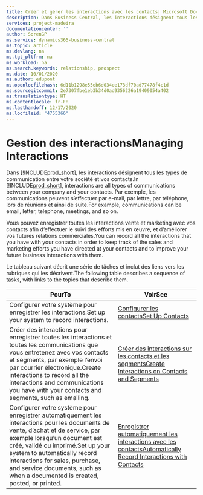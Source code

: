 ```yaml
---
title: Créer et gérer les interactions avec les contacts| Microsoft Docs
description: Dans Business Central, les interactions désignent tous les types de communication entre votre société et vos contacts. Par exemple, les communications peuvent s’effectuer par e-mail, par lettre, par téléphone, lors de réunions et ainsi de suite.
services: project-madeira
documentationcenter: ''
author: SorenGP
ms.service: dynamics365-business-central
ms.topic: article
ms.devlang: na
ms.tgt_pltfrm: na
ms.workload: na
ms.search.keywords: relationship, prospect
ms.date: 10/01/2020
ms.author: edupont
ms.openlocfilehash: 6d11b1298e55eb6d034ee173df70ad77478f4c1d
ms.sourcegitcommit: 2e7307fbe1eb3b34d0ad9356226a19409054a402
ms.translationtype: HT
ms.contentlocale: fr-FR
ms.lasthandoff: 12/17/2020
ms.locfileid: "4755366"
---
```

# <a name="managing-interactions"></a><span data-ttu-id="fd73c-104">Gestion des interactions</span><span class="sxs-lookup"><span data-stu-id="fd73c-104">Managing Interactions</span></span>
<span data-ttu-id="fd73c-105">Dans [!INCLUDE[prod_short](includes/prod_short.md)], les interactions désignent tous les types de communication entre votre société et vos contacts.</span><span class="sxs-lookup"><span data-stu-id="fd73c-105">In [!INCLUDE[prod_short](includes/prod_short.md)], interactions are all types of communications between your company and your contacts.</span></span> <span data-ttu-id="fd73c-106">Par exemple, les communications peuvent s’effectuer par e-mail, par lettre, par téléphone, lors de réunions et ainsi de suite.</span><span class="sxs-lookup"><span data-stu-id="fd73c-106">For example, communications can be email, letter, telephone, meetings, and so on.</span></span>

<span data-ttu-id="fd73c-107">Vous pouvez enregistrer toutes les interactions vente et marketing avec vos contacts afin d’effectuer le suivi des efforts mis en œuvre, et d’améliorer vos futures relations commerciales.</span><span class="sxs-lookup"><span data-stu-id="fd73c-107">You can record all the interactions that you have with your contacts in order to keep track of the sales and marketing efforts you have directed at your contacts and to improve your future business interactions with them.</span></span>

<span data-ttu-id="fd73c-108">Le tableau suivant décrit une série de tâches et inclut des liens vers les rubriques qui les décrivent.</span><span class="sxs-lookup"><span data-stu-id="fd73c-108">The following table describes a sequence of tasks, with links to the topics that describe them.</span></span>

| <span data-ttu-id="fd73c-109">Pour</span><span class="sxs-lookup"><span data-stu-id="fd73c-109">To</span></span> | <span data-ttu-id="fd73c-110">Voir</span><span class="sxs-lookup"><span data-stu-id="fd73c-110">See</span></span> |
| --- | --- |
| <span data-ttu-id="fd73c-111">Configurer votre système pour enregistrer les interactions.</span><span class="sxs-lookup"><span data-stu-id="fd73c-111">Set up your system to record interactions.</span></span> |[<span data-ttu-id="fd73c-112">Configurer les contacts</span><span class="sxs-lookup"><span data-stu-id="fd73c-112">Set Up Contacts</span></span>](marketing-setup-contacts.md) |
|<span data-ttu-id="fd73c-113">Créer des interactions pour enregistrer toutes les interactions et toutes les communications que vous entretenez avec vos contacts et segments, par exemple l’envoi par courrier électronique.</span><span class="sxs-lookup"><span data-stu-id="fd73c-113">Create interactions to record all the interactions and communications you have with your contacts and segments, such as emailing.</span></span>|[<span data-ttu-id="fd73c-114">Créer des interactions sur les contacts et les segments</span><span class="sxs-lookup"><span data-stu-id="fd73c-114">Create Interactions on Contacts and Segments</span></span>](marketing-how-create-interactions.md)|
|<span data-ttu-id="fd73c-115">Configurer votre système pour enregistrer automatiquement les interactions pour les documents de vente, d’achat et de service, par exemple lorsqu’un document est créé, validé ou imprimé.</span><span class="sxs-lookup"><span data-stu-id="fd73c-115">Set up your system to automatically record interactions for sales, purchase, and service documents, such as when a documented is created, posted, or printed.</span></span>|[<span data-ttu-id="fd73c-116">Enregistrer automatiquement les interactions avec les contacts</span><span class="sxs-lookup"><span data-stu-id="fd73c-116">Automatically Record Interactions with Contacts</span></span>](marketing-auto-record-interactions.md)|
